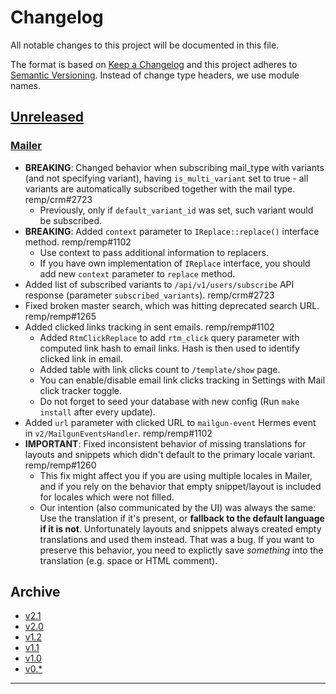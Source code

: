 # Changelog

All notable changes to this project will be documented in this file.

The format is based on [Keep a Changelog](http://keepachangelog.com/) and this project adheres to [Semantic Versioning](http://semver.org/). Instead of change type headers, we use module names.

## [Unreleased]

### [Mailer]

- **BREAKING**: Changed behavior when subscribing mail_type with variants (and not specifying variant), having `is_multi_variant` set to true - all variants are automatically subscribed together with the mail type. remp/crm#2723
  - Previously, only if `default_variant_id` was set, such variant would be subscribed.
- **BREAKING**: Added `context` parameter to `IReplace::replace()` interface method. remp/remp#1102
    - Use context to pass additional information to replacers.
    - If you have own implementation of `IReplace` interface, you should add new `context` parameter to `replace` method.
- Added list of subscribed variants to `/api/v1/users/subscribe` API response (parameter `subscribed_variants`). remp/crm#2723
- Fixed broken master search, which was hitting deprecated search URL. remp/remp#1265
- Added clicked links tracking in sent emails. remp/remp#1102
    - Added `RtmClickReplace` to add `rtm_click` query parameter with computed link hash to email links. Hash is then used to identify clicked link in email.
    - Added table with link clicks count to `/template/show` page.
    - You can enable/disable email link clicks tracking in Settings with Mail click tracker toggle.
    - Do not forget to seed your database with new config (Run `make install` after every update).
- Added `url` parameter with clicked URL to `mailgun-event` Hermes event in `v2/MailgunEventsHandler`. remp/remp#1102
- **IMPORTANT**: Fixed inconsistent behavior of missing translations for layouts and snippets which didn't default to the primary locale variant. remp/remp#1260
  - This fix might affect you if you are using multiple locales in Mailer, and if you rely on the behavior that empty snippet/layout is included for locales which were not filled.
  - Our intention (also communicated by the UI) was always the same: Use the translation if it's present, or **fallback to the default language if it is not**. Unfortunately layouts and snippets always created empty translations and used them instead. That was a bug. If you want to preserve this behavior, you need to explictly save _something_ into the translation (e.g. space or HTML comment).

## Archive

- [v2.1](./changelogs/CHANGELOG-v2.1.md)
- [v2.0](./changelogs/CHANGELOG-v2.0.md)
- [v1.2](./changelogs/CHANGELOG-v1.2.md)
- [v1.1](./changelogs/CHANGELOG-v1.1.md)
- [v1.0](./changelogs/CHANGELOG-v1.0.md)
- [v0.*](./changelogs/CHANGELOG-v0.md)

---

[Beam]: https://github.com/remp2020/remp/tree/master/Beam
[Campaign]: https://github.com/remp2020/remp/tree/master/Campaign
[Mailer]: https://github.com/remp2020/remp/tree/master/Mailer
[Sso]: https://github.com/remp2020/remp/tree/master/Sso
[Segments]: https://github.com/remp2020/remp/tree/master/Beam/go/cmd/segments
[Tracker]: https://github.com/remp2020/remp/tree/master/Beam/go/cmd/tracker

[Unreleased]: https://github.com/remp2020/remp/compare/2.1.0...master

